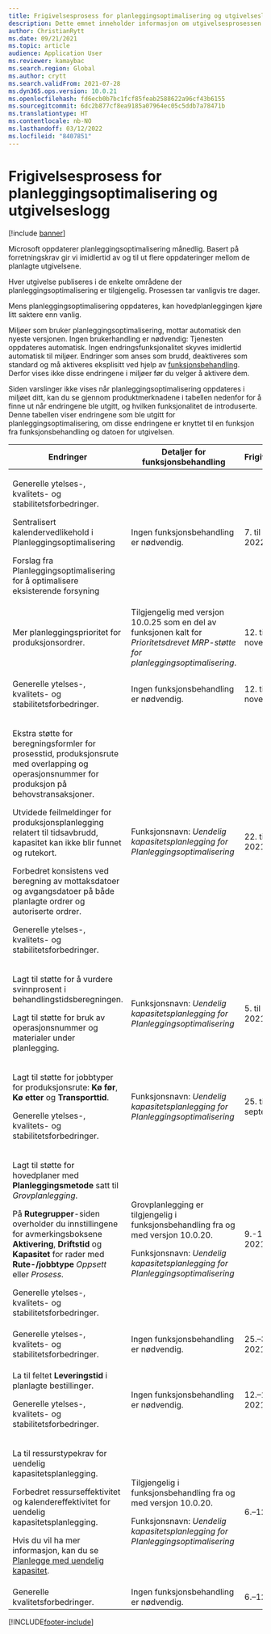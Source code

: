 ```yaml
---
title: Frigivelsesprosess for planleggingsoptimalisering og utgivelseslogg
description: Dette emnet inneholder informasjon om utgivelsesprosessen og utgivelsesloggen for planleggingsoptimalisering.
author: ChristianRytt
ms.date: 09/21/2021
ms.topic: article
audience: Application User
ms.reviewer: kamaybac
ms.search.region: Global
ms.author: crytt
ms.search.validFrom: 2021-07-28
ms.dyn365.ops.version: 10.0.21
ms.openlocfilehash: fd6ecb0b7bc1fcf85feab2588622a96cf43b6155
ms.sourcegitcommit: 6dc2b877cf8ea9185a07964ec05c5ddb7a78471b
ms.translationtype: HT
ms.contentlocale: nb-NO
ms.lasthandoff: 03/12/2022
ms.locfileid: "8407851"
---
```

# <a name="planning-optimization-release-process-and-release-history"></a>Frigivelsesprosess for planleggingsoptimalisering og utgivelseslogg

[!include [banner](../../includes/banner.md)]

Microsoft oppdaterer planleggingsoptimalisering månedlig. Basert på forretningskrav gir vi imidlertid av og til ut flere oppdateringer mellom de planlagte utgivelsene.

Hver utgivelse publiseres i de enkelte områdene der planleggingsoptimalisering er tilgjengelig. Prosessen tar vanligvis tre dager.

Mens planleggingsoptimalisering oppdateres, kan hovedplanleggingen kjøre litt saktere enn vanlig.

Miljøer som bruker planleggingsoptimalisering, mottar automatisk den nyeste versjonen. Ingen brukerhandling er nødvendig: Tjenesten oppdateres automatisk. Ingen endringsfunksjonalitet skyves imidlertid automatisk til miljøer. Endringer som anses som brudd, deaktiveres som standard og må aktiveres eksplisitt ved hjelp av [funksjonsbehandling](../../../fin-ops-core/fin-ops/get-started/feature-management/feature-management-overview.md). Derfor vises ikke disse endringene i miljøer før du velger å aktivere dem.

Siden varslinger ikke vises når planleggingsoptimalisering oppdateres i miljøet ditt, kan du se gjennom produktmerknadene i tabellen nedenfor for å finne ut når endringene ble utgitt, og hvilken funksjonalitet de introduserte. Denne tabellen viser endringene som ble utgitt for planleggingsoptimalisering, om disse endringene er knyttet til en funksjon fra funksjonsbehandling og datoen for utgivelsen.

| Endringer | Detaljer for funksjonsbehandling | Frigivelsesdatoer |
|---|---|---|
| <p>Generelle ytelses-, kvalitets- og stabilitetsforbedringer.<p>Sentralisert kalendervedlikehold i Planleggingsoptimalisering<p>Forslag fra Planleggingsoptimalisering for å optimalisere eksisterende forsyning | Ingen funksjonsbehandling er nødvendig. | 7. til 11. mars 2022 |
| <p>Mer planleggingsprioritet for produksjonsordrer. | Tilgjengelig med versjon 10.0.25 som en del av funksjonen kalt for *Prioritetsdrevet MRP-støtte for planleggingsoptimalisering*. | 12. til 18. november 2021 |
| <p>Generelle ytelses-, kvalitets- og stabilitetsforbedringer. | Ingen funksjonsbehandling er nødvendig. | 12. til 18. november 2021 |
| <p>Ekstra støtte for beregningsformler for prosesstid, produksjonsrute med overlapping og operasjonsnummer for produksjon på behovstransaksjoner.</p><p>Utvidede feilmeldinger for produksjonsplanlegging relatert til tidsavbrudd, kapasitet kan ikke blir funnet og rutekort.</p><p>Forbedret konsistens ved beregning av mottaksdatoer og avgangsdatoer på både planlagte ordrer og autoriserte ordrer.</p><p>Generelle ytelses-, kvalitets- og stabilitetsforbedringer. | Funksjonsnavn: *Uendelig kapasitetsplanlegging for Planleggingsoptimalisering* | 22. til 27. oktober 2021 |
| <p>Lagt til støtte for å vurdere svinnprosent i behandlingstidsberegningen.</p><p>Lagt til støtte for bruk av operasjonsnummer og materialer under planlegging. | Funksjonsnavn: *Uendelig kapasitetsplanlegging for Planleggingsoptimalisering* | 5. til 7. oktober 2021 |
| <p>Lagt til støtte for jobbtyper for produksjonsrute: **Kø før**, **Kø etter** og **Transporttid**.</p><p>Generelle ytelses-, kvalitets- og stabilitetsforbedringer. | Funksjonsnavn: *Uendelig kapasitetsplanlegging for Planleggingsoptimalisering* | 25. til 30. september 2021 |
| <p>Lagt til støtte for hovedplaner med **Planleggingsmetode** satt til *Grovplanlegging*.</p><p>På **Rutegrupper**-siden overholder du innstillingene for avmerkingsboksene **Aktivering**, **Driftstid** og **Kapasitet** for rader med **Rute-/jobbtype** *Oppsett* eller *Prosess*. </p><p>Generelle ytelses-, kvalitets- og stabilitetsforbedringer. | <p>Grovplanlegging er tilgjengelig i funksjonsbehandling fra og med versjon 10.0.20.</p><p>Funksjonsnavn: *Uendelig kapasitetsplanlegging for Planleggingsoptimalisering*</p>  | 9.-17. september 2021 |
| Generelle ytelses-, kvalitets- og stabilitetsforbedringer. | Ingen funksjonsbehandling er nødvendig. | 25.–30. august 2021 |
| <p>La til feltet **Leveringstid** i planlagte bestillinger.</p><p>Generelle ytelses-, kvalitets- og stabilitetsforbedringer.</p> | Ingen funksjonsbehandling er nødvendig. | 12.–17. august 2021 |
| <p>La til ressurstypekrav for uendelig kapasitetsplanlegging.</p><p>Forbedret ressurseffektivitet og kalendereffektivitet for uendelig kapasitetsplanlegging.</p><p>Hvis du vil ha mer informasjon, kan du se [Planlegge med uendelig kapasitet](infinite-capacity-planning.md). | <p>Tilgjengelig i funksjonsbehandling fra og med versjon 10.0.20.</p><p>Funksjonsnavn: *Uendelig kapasitetsplanlegging for Planleggingsoptimalisering*</p> | 6.–12. juli 2021 |
| Generelle kvalitetsforbedringer. | Ingen funksjonsbehandling er nødvendig. | 6.–12. juli 2021 |

[!INCLUDE[footer-include](../../../includes/footer-banner.md)]
